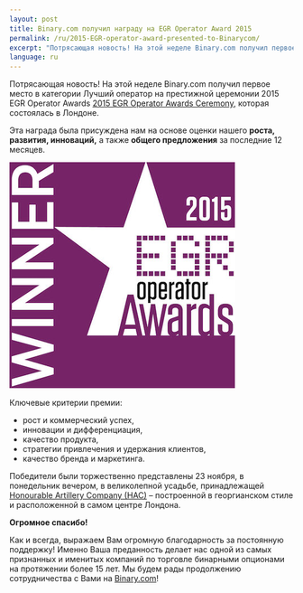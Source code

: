 ```yaml
---
layout: post
title: Binary.com получил награду на EGR Operator Award 2015
permalink: /ru/2015-EGR-operator-award-presented-to-Binarycom/
excerpt: "Потрясающая новость! На этой неделе Binary.com получил первое место в категории Лучший оператор на престижной церемонии 2015 EGR Operator Awards 2015 EGR Operator Awards Ceremony..."
language: ru 
---
```




Потрясающая новость! На этой неделе Binary.com получил первое место в категории Лучший оператор на престижной церемонии 2015 EGR Operator Awards [2015 EGR Operator Awards Ceremony](https://www.eiseverywhere.com/ehome/135475/308461/?&), которая состоялась в Лондоне.

Эта награда была присуждена нам на основе оценки нашего **роста, развития, инноваций,** а также **общего предложения** за последние 12 месяцев.

![](/images/Financial-betting-operator.jpg)

Ключевые критерии премии:

*	рост и коммерческий успех,
*	инновации и дифференциация,
*	качество продукта,
*	стратегии привлечения и удержания клиентов,
*	качество бренда и маркетинга.


Победители были торжественно представлены 23 ноября, в понедельник вечером, в великолепной усадьбе, принадлежащей [Honourable Artillery Company (HAC)](http://www.hac.org.uk/events) – построенной в георгианском стиле и расположенной в самом центре Лондона.


**Огромное спасибо!**

Как и всегда, выражаем Вам огромную благодарность за постоянную поддержку! Именно Ваша преданность делает нас одной из самых признанных и именитых компаний по торговле бинарными опционами на протяжении более 15 лет.
Мы будем рады продолжению сотрудничества с Вами на [Binary.com](https://www.binary.com/?l=RU&utm_source=blog&utm_medium=social&utm_campaign=whatsnew)!
